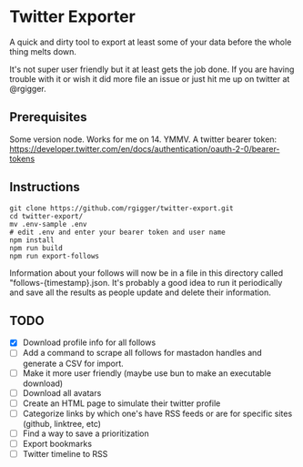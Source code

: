# Twitter Exporter

A quick and dirty tool to export at least some of your data before the whole thing melts down.

It's not super user friendly but it at least gets the job done. If you are having trouble with it or wish it did more file an issue or just hit me up on twitter at @rgigger.

## Prerequisites

Some version node. Works for me on 14. YMMV.
A twitter bearer token: https://developer.twitter.com/en/docs/authentication/oauth-2-0/bearer-tokens

## Instructions

```
git clone https://github.com/rgigger/twitter-export.git
cd twitter-export/
mv .env-sample .env
# edit .env and enter your bearer token and user name
npm install
npm run build
npm run export-follows
```

Information about your follows will now be in a file in this directory called "follows-{timestamp}.json. It's probably a good idea to run it periodically and save all the results as people update and delete their information.

## TODO

- [x] Download profile info for all follows
- [ ] Add a command to scrape all follows for mastadon handles and generate a CSV for import.
- [ ] Make it more user friendly (maybe use bun to make an executable download)
- [ ] Download all avatars
- [ ] Create an HTML page to simulate their twitter profile
- [ ] Categorize links by which one's have RSS feeds or are for specific sites (github, linktree, etc)
- [ ] Find a way to save a prioritization
- [ ] Export bookmarks
- [ ] Twitter timeline to RSS